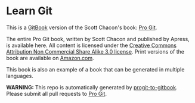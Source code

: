 Learn Git
=====

This is a [GitBook][1] version of the Scott Chacon's book: [Pro Git][2].

The entire Pro Git book, written by Scott Chacon and published by Apress, is available here. All content is licensed under the [Creative Commons Attribution Non Commercial Share Alike 3.0 license][3]. Print versions of the book are available on [Amazon.com][4].

This book is also an example of a book that can be generated in multiple languages.

**WARNING:** This repo is automatically generated by [progit-to-gitbook][5]. Please submit all pull requests to [Pro Git][6].









[1]: https://www.gitbook.com
[2]: https://github.com/progit/progit
[3]: http://creativecommons.org/licenses/by-nc-sa/3.0/
[4]: http://www.amazon.com/gp/product/1430218339?ie=UTF8&camp=1789&creative=9325&creativeASIN=1430218339&linkCode=as2&tag=git-sfconservancy-20
[5]: https://github.com/AaronO/progit-to-gitbook
[6]: https://github.com/progit/progit